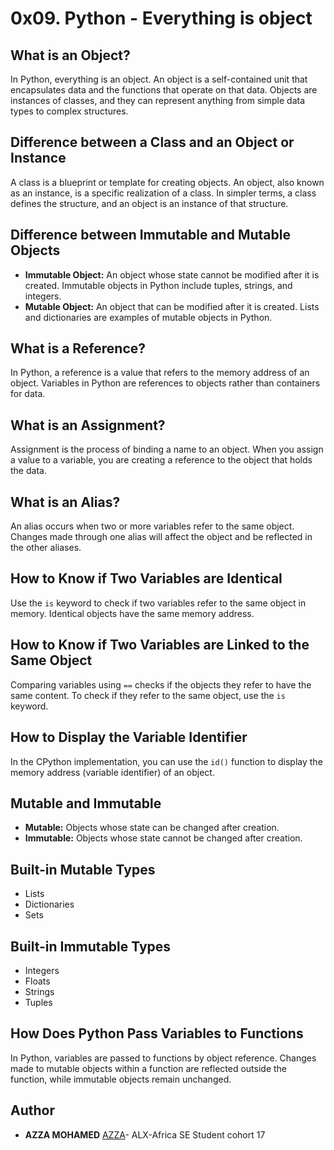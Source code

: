 # 0x09. Python - Everything is object

## What is an Object?
In Python, everything is an object. An object is a self-contained unit that encapsulates data and the functions that operate on that data. Objects are instances of classes, and they can represent anything from simple data types to complex structures.

## Difference between a Class and an Object or Instance
A class is a blueprint or template for creating objects. An object, also known as an instance, is a specific realization of a class. In simpler terms, a class defines the structure, and an object is an instance of that structure.

## Difference between Immutable and Mutable Objects
- **Immutable Object:** An object whose state cannot be modified after it is created. Immutable objects in Python include tuples, strings, and integers.
- **Mutable Object:** An object that can be modified after it is created. Lists and dictionaries are examples of mutable objects in Python.

## What is a Reference?
In Python, a reference is a value that refers to the memory address of an object. Variables in Python are references to objects rather than containers for data.

## What is an Assignment?
Assignment is the process of binding a name to an object. When you assign a value to a variable, you are creating a reference to the object that holds the data.

## What is an Alias?
An alias occurs when two or more variables refer to the same object. Changes made through one alias will affect the object and be reflected in the other aliases.

## How to Know if Two Variables are Identical
Use the `is` keyword to check if two variables refer to the same object in memory. Identical objects have the same memory address.

## How to Know if Two Variables are Linked to the Same Object
Comparing variables using `==` checks if the objects they refer to have the same content. To check if they refer to the same object, use the `is` keyword.

## How to Display the Variable Identifier
In the CPython implementation, you can use the `id()` function to display the memory address (variable identifier) of an object.

## Mutable and Immutable
- **Mutable:** Objects whose state can be changed after creation.
- **Immutable:** Objects whose state cannot be changed after creation.

## Built-in Mutable Types
- Lists
- Dictionaries
- Sets

## Built-in Immutable Types
- Integers
- Floats
- Strings
- Tuples

## How Does Python Pass Variables to Functions
In Python, variables are passed to functions by object reference. Changes made to mutable objects within a function are reflected outside the function, while immutable objects remain unchanged.

## Author
* **AZZA MOHAMED** [AZZA](https://github.com/medazza)- ALX-Africa SE Student cohort 17